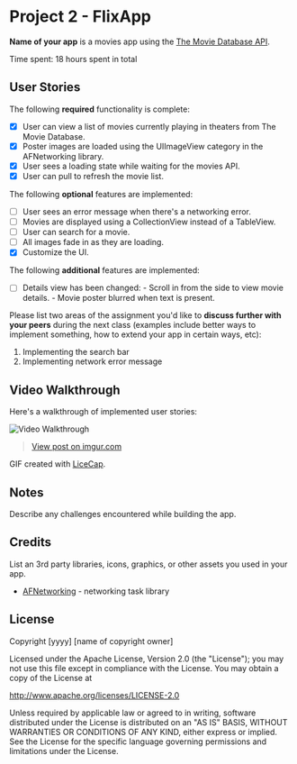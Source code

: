 # Project 2 - FlixApp

**Name of your app** is a movies app using the [The Movie Database API](http://docs.themoviedb.apiary.io/#).

Time spent: 18 hours spent in total

## User Stories

The following **required** functionality is complete:

- [X] User can view a list of movies currently playing in theaters from The Movie Database.
- [X] Poster images are loaded using the UIImageView category in the AFNetworking library.
- [X] User sees a loading state while waiting for the movies API.
- [X] User can pull to refresh the movie list.

The following **optional** features are implemented:

- [ ] User sees an error message when there's a networking error.
- [ ] Movies are displayed using a CollectionView instead of a TableView.
- [ ] User can search for a movie.
- [ ] All images fade in as they are loading.
- [X] Customize the UI.

The following **additional** features are implemented:

- [ ] Details view has been changed: 
        - Scroll in from the side to view movie details.
        - Movie poster blurred when text is present.

Please list two areas of the assignment you'd like to **discuss further with your peers** during the next class (examples include better ways to implement something, how to extend your app in certain ways, etc):

1.  Implementing the search bar
2.  Implementing network error message

## Video Walkthrough

Here's a walkthrough of implemented user stories:

<img src='https://i.imgur.com/GyAtudn.gif' title='Video Walkthrough' width='' alt='Video Walkthrough' />

<blockquote class="imgur-embed-pub" lang="en" data-id="GyAtudn"><a href="//imgur.com/GyAtudn">View post on imgur.com</a></blockquote><script async src="//s.imgur.com/min/embed.js" charset="utf-8"></script>


GIF created with [LiceCap](http://www.cockos.com/licecap/).

## Notes

Describe any challenges encountered while building the app.

## Credits

List an 3rd party libraries, icons, graphics, or other assets you used in your app.

- [AFNetworking](https://github.com/AFNetworking/AFNetworking) - networking task library

## License

Copyright [yyyy] [name of copyright owner]

Licensed under the Apache License, Version 2.0 (the "License");
you may not use this file except in compliance with the License.
You may obtain a copy of the License at

http://www.apache.org/licenses/LICENSE-2.0

Unless required by applicable law or agreed to in writing, software
distributed under the License is distributed on an "AS IS" BASIS,
WITHOUT WARRANTIES OR CONDITIONS OF ANY KIND, either express or implied.
See the License for the specific language governing permissions and
limitations under the License.
